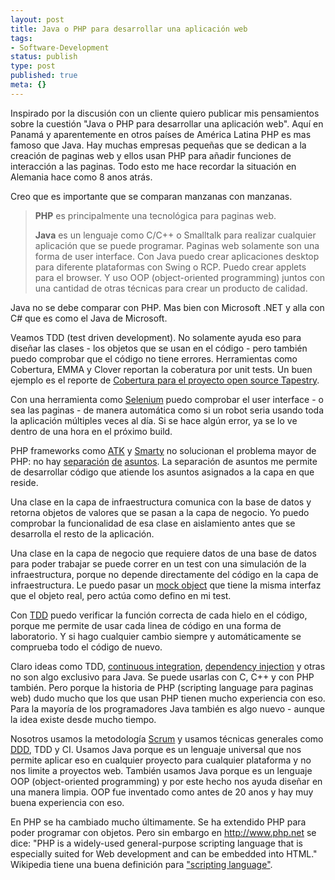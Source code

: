 ```yaml
---
layout: post
title: Java o PHP para desarrollar una aplicación web
tags:
- Software-Development
status: publish
type: post
published: true
meta: {}
---
```

<p>Inspirado por la discusi&oacute;n con un cliente quiero publicar mis pensamientos sobre la cuesti&oacute;n "Java o PHP para desarrollar una aplicaci&oacute;n web". Aqu&iacute; en Panam&aacute; y aparentemente en otros pa&iacute;ses de Am&eacute;rica Latina PHP es mas famoso que Java. Hay muchas empresas peque&ntilde;as que se dedican a la creaci&oacute;n de paginas web y ellos usan PHP para a&ntilde;adir funciones de interacci&oacute;n a las paginas. Todo esto me hace recordar la situaci&oacute;n en Alemania hace como 8 anos atr&aacute;s.</p>

<p>Creo que es importante que se comparan manzanas con manzanas.</p>

<blockquote><p><strong>PHP</strong> es principalmente una tecnol&oacute;gica para paginas web.</p>

<p><strong>Java</strong> es un lenguaje como C/C++ o Smalltalk para realizar cualquier aplicaci&oacute;n que se puede programar. Paginas web solamente son una forma de user interface. Con Java puedo crear aplicaciones desktop para diferente plataformas con Swing o RCP. Puedo crear applets para el browser. Y uso OOP (object-oriented programming) juntos con una cantidad de otras t&eacute;cnicas para crear un producto de calidad.</p>
</blockquote>

<p>Java no se debe comparar con PHP. Mas bien con Microsoft .NET y alla con C# que es como el Java de Microsoft.</p>

<p>Veamos TDD (test driven development). No solamente ayuda eso para dise&ntilde;ar las clases - los objetos que se usan en el c&oacute;digo - pero tambi&eacute;n puedo comprobar que el c&oacute;digo no tiene errores. Herramientas como Cobertura, EMMA y Clover reportan la coberatura por unit tests. Un buen ejemplo es el reporte de <a href="http://tapestry.apache.org/tapestry5/tapestry-core/cobertura/index.html">Cobertura para el proyecto open source Tapestry</a>.

<p>Con una herramienta como <a href="http://www.openqa.org/selenium">Selenium</a> puedo comprobar el user interface - o sea las paginas - de manera autom&aacute;tica como si un robot seria usando toda la aplicaci&oacute;n m&uacute;ltiples veces al d&iacute;a. Si se hace alg&uacute;n error, ya se lo ve dentro de una hora en el pr&oacute;ximo build.</p>

<p>PHP frameworks como <a href="http://www.oracle.com/technology/pub/articles/jansch_atk.html">ATK</a> y <a href="http://smarty.php.net/">Smarty</a> no solucionan el problema mayor de PHP: no hay <a href="http://www.microsoft.com/spanish/msdn/articulos/archivo/271106/voices/NPALayering.mspx">separaci&oacute;n</a> <a href="http://www.dsic.upv.es/workshops/dsdm04/files/02-Amaya-pres.pdf">de</a> <a href="http://en.wikipedia.org/wiki/Separation_of_concerns">asuntos</a>. La separaci&oacute;n de asuntos me permite de desarrollar c&oacute;digo que atiende los asuntos asignados a la capa en que reside.</p>

<p>Una clase en la capa de infraestructura comunica con la base de datos y retorna objetos de valores que se pasan a la capa de negocio. Yo puedo comprobar la funcionalidad de esa clase en aislamiento antes que se desarrolla el resto de la aplicaci&oacute;n.</p>

<p>Una clase en la capa de negocio que requiere datos de una base de datos para poder trabajar se puede correr en un test con una simulaci&oacute;n de la infraestructura, porque no depende directamente del c&oacute;digo en la capa de infraestructura. Le puedo pasar un <a href="http://en.wikipedia.org/wiki/Mock_object">mock object</a> que tiene la misma interfaz que el objeto real, pero act&uacute;a como defino en mi test.</p>

<p>Con <a href="http://en.wikipedia.org/wiki/Test-driven_development">TDD</a> puedo verificar la funci&oacute;n correcta de cada hielo en el c&oacute;digo, porque me permite de usar cada linea de c&oacute;digo en una forma de laboratorio. Y si hago cualquier cambio siempre y autom&aacute;ticamente se comprueba todo el c&oacute;digo de nuevo.</p>

<p>Claro ideas como TDD, <a href="http://www.martinfowler.com/articles/continuousIntegration.html">continuous integration</a>, <a href="http://martinfowler.com/articles/injection.html">dependency injection</a> y otras no son algo exclusivo para Java. Se puede usarlas con C, C++ y con PHP tambi&eacute;n. Pero porque la historia de PHP (scripting language para paginas web) dudo mucho que los que usan PHP tienen mucho experiencia con eso. Para la mayor&iacute;a de los programadores Java tambi&eacute;n es algo nuevo - aunque la idea existe desde mucho tiempo.</p>

<p>Nosotros usamos la metodolog&iacute;a <a href="/2007/01/31/1170302593849.html">Scrum</a> y usamos t&eacute;cnicas generales como <a href="/2006/12/08/1165587482609.html">DDD</a>, TDD y CI. Usamos Java porque es un lenguaje universal que nos permite aplicar eso en cualquier proyecto para cualquier plataforma y no nos limite a proyectos web. Tambi&eacute;n usamos Java porque es un lenguaje OOP (object-oriented programming) y por este hecho nos ayuda dise&ntilde;ar en una manera limpia. OOP fue inventado como antes de 20 anos y hay muy buena experiencia con eso.</p>

<p>En PHP se ha cambiado mucho &uacute;ltimamente. Se ha extendido PHP para poder programar con objetos. Pero sin embargo en <a href="http://www.php.net">http://www.php.net</a> se dice: "PHP is a widely-used general-purpose scripting language that is especially suited for Web development and can be embedded into HTML." Wikipedia tiene una buena definici&oacute;n para <a href="http://en.wikipedia.org/wiki/Scripting_language">"scripting language"</a>.</p>
